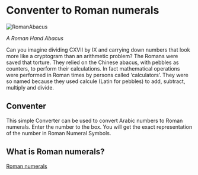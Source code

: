 # Conventer to Roman numerals

![RomanAbacus](https://guernseydonkey.com/wp-content/uploads/2014/12/RomanAbacus.jpg)

*A Roman Hand Abacus*

Can you imagine dividing CXVII by IX and carrying down numbers that look more like a cryptogram than an arithmetic problem?
The Romans were saved that torture. They relied on the Chinese abacus, with pebbles as counters, to perform their calculations. 
In fact mathematical operations were performed in Roman times by persons called ‘calculators’. 
They were so named because they used calcule (Latin for pebbles) to add, subtract, multiply and divide.

## Conventer

This simple Converter can be used to convert Arabic numbers to Roman numerals. Enter the number to the box. You will get the exact representation of the number in Roman Numeral Symbols.

## What is Roman numerals?

[Roman numerals](https://en.wikipedia.org/wiki/Roman_numerals)
